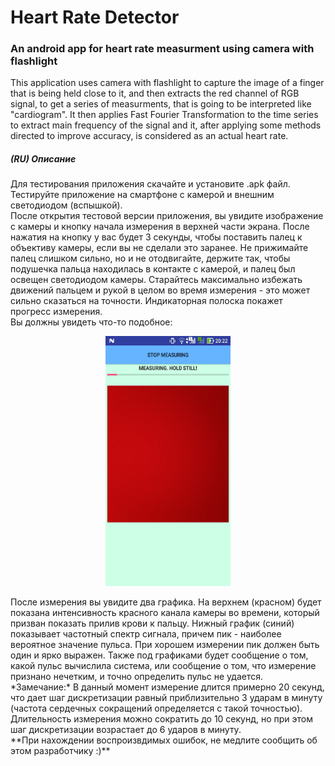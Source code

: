 # Heart Rate Detector
### An android app for heart rate measurment using camera with flashlight

This application uses camera with flashlight to capture the image of a finger that is being held close to it, and then
extracts the red channel of RGB signal, to get a series of measurments, that is going to be interpreted like "cardiogram".
It then applies Fast Fourier Transformation to the time series to extract main frequency of the signal and it, after applying some methods directed to improve accuracy, is considered as an actual heart rate.

##### (RU) Описание
Для тестирования приложения скачайте и установите .apk файл.<br>
Тестируйте приложение на смартфоне с камерой и внешним светодиодом (вспышкой).<br>
После открытия тестовой версии приложения, вы увидите изображение с камеры и кнопку начала измерения в верхней части экрана. 
После нажатия на кнопку у вас будет 3 секунды, чтобы поставить палец к объективу камеры, если вы не сделали это заранее. Не прижимайте палец слишком сильно, но и не отодвигайте, держите так, чтобы подушечка пальца находилась в контакте с камерой, и палец был освещен светодиодом камеры. Старайтесь максимально избежать движений пальцем и рукой в целом во время измерения - это может сильно сказаться на точности. Индикаторная полоска покажет прогресс измерения.<br>
Вы должны увидеть что-то подобное:
<p align="center">
  <img src="demo_pic.jpg" width="200" height="400" title="Demo">
</p>
После измерения вы увидите два графика. На верхнем (красном) будет показана интенсивность красного канала камеры во времени, который призван показать прилив крови к пальцу. Нижный график (синий) показывает частотный спектр сигнала, причем пик - наиболее вероятное значение пульса. При хорошем измерении пик должен быть один и ярко выражен. Также под графиками будет сообщение о том, какой пульс вычислила система, или сообщение о том, что измерение признано нечетким, и точно определить пульс не удается.<br>
*Замечание:* В данный момент измерение длится примерно 20 секунд, что дает шаг дискретизации равный приблизительно 3 ударам в минуту (частота сердечных сокращений определяется с такой точностью). Длительность измерения можно сократить до 10 секунд, но при этом шаг дискретизации возрастает до 6 ударов в минуту.<br>
**При нахождении воспроизвдимых ошибок, не медлите сообщить об этом разработчику :)** 
